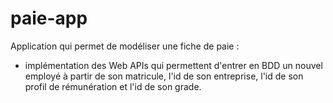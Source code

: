 # paie-app

Application qui permet de modéliser une fiche de paie : 
- implémentation des Web APIs qui permettent d'entrer en BDD un nouvel employé à partir de son matricule, l'id de son entreprise, l'id de son profil de rémunération et l'id de son grade.
